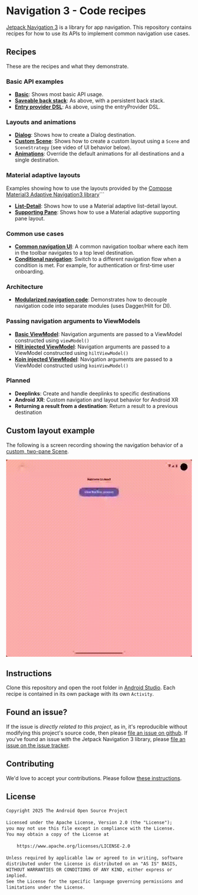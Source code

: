 # Navigation 3 - Code recipes
[Jetpack Navigation 3](https://goo.gle/nav3) is a library for app navigation. This repository contains recipes for how to 
use its APIs to implement common navigation use cases.

## Recipes
These are the recipes and what they demonstrate. 

### Basic API examples
- **[Basic](app/src/main/java/com/example/nav3recipes/basic)**: Shows most basic API usage.
- **[Saveable back stack](app/src/main/java/com/example/nav3recipes/basicsaveable)**: As above, with a persistent back stack.
- **[Entry provider DSL](app/src/main/java/com/example/nav3recipes/basicdsl)**: As above, using the entryProvider DSL.

### Layouts and animations
- **[Dialog](app/src/main/java/com/example/nav3recipes/dialog)**: Shows how to create a Dialog destination.
- **[Custom Scene](app/src/main/java/com/example/nav3recipes/scenes/twopane)**: Shows how to create a custom layout using a `Scene` and `SceneStrategy` (see video of UI behavior below).
- **[Animations](app/src/main/java/com/example/nav3recipes/animations)**: Override the default animations for all destinations and a single destination.

### Material adaptive layouts
Examples showing how to use the layouts provided by the [Compose Material3 Adaptive Navigation3
 library](https://developer.android.com/jetpack/androidx/releases/compose-material3-adaptive#compose_material3_adaptive_navigation3_version_10_2)```
- **[List-Detail](app/src/main/java/com/example/nav3recipes/material/listdetail)**: Shows how to use a Material adaptive list-detail layout.
- **[Supporting Pane](app/src/main/java/com/example/nav3recipes/material/supportingpane)**: Shows how to use a Material adaptive supporting pane layout.

### Common use cases
- **[Common navigation UI](app/src/main/java/com/example/nav3recipes/commonui)**: A common navigation toolbar where each item in the toolbar navigates to a top level destination.
- **[Conditional navigation](app/src/main/java/com/example/nav3recipes/conditional)**: Switch to a different navigation flow when a condition is met. For example, for authentication or first-time user onboarding.

### Architecture
- **[Modularized navigation code](app/src/main/java/com/example/nav3recipes/modular/hilt)**: Demonstrates how to decouple navigation code into separate modules (uses Dagger/Hilt for DI). 

### Passing navigation arguments to ViewModels
- **[Basic ViewModel](app/src/main/java/com/example/nav3recipes/passingarguments/viewmodels/basic)**: Navigation arguments are passed to a ViewModel constructed using `viewModel()`
- **[Hilt injected ViewModel](app/src/main/java/com/example/nav3recipes/passingarguments/viewmodels/hilt)**: Navigation arguments are passed to a ViewModel constructed using `hiltViewModel()`
- **[Koin injected ViewModel](app/src/main/java/com/example/nav3recipes/passingarguments/viewmodels/koin)**: Navigation arguments are passed to a ViewModel constructed using `koinViewModel()`

### Planned
- **Deeplinks**: Create and handle deeplinks to specific destinations
- **Android XR**: Custom navigation and layout behavior for Android XR
- **Returning a result from a destination**: Return a result to a previous destination

## Custom layout example
The following is a screen recording showing the navigation behavior of a [custom, two-pane Scene](app/src/main/java/com/example/nav3recipes/scenes/twopane).

![Custom layout example](/docs/images/TwoPaneScene.gif)

## Instructions
Clone this repository and open the root folder in [Android Studio](https://developer.android.com/studio). Each recipe is contained in its own package with its own `Activity`.

## Found an issue?
If the issue is _directly related to this project_, as in, it's reproducible without modifying this project's source code, then please [file an issue on github](https://github.com/android/nav3-recipes/issues/new). If you've found an issue with the Jetpack Navigation 3 library, please [file an issue on the issue tracker](https://issuetracker.google.com/issues/new?component=1750212&template=2102223).

## Contributing
We'd love to accept your contributions. Please follow [these instructions](CONTRIBUTING.md).

## License
```
Copyright 2025 The Android Open Source Project

Licensed under the Apache License, Version 2.0 (the "License");
you may not use this file except in compliance with the License.
You may obtain a copy of the License at

    https://www.apache.org/licenses/LICENSE-2.0

Unless required by applicable law or agreed to in writing, software
distributed under the License is distributed on an "AS IS" BASIS,
WITHOUT WARRANTIES OR CONDITIONS OF ANY KIND, either express or implied.
See the License for the specific language governing permissions and
limitations under the License.
```
